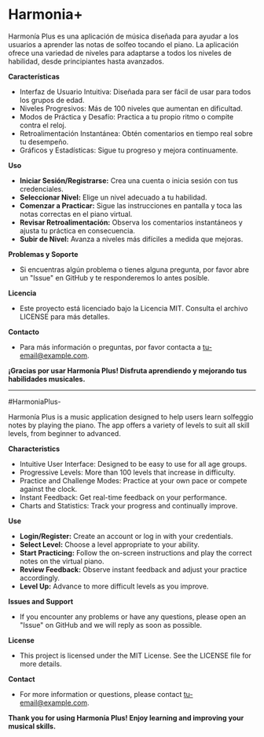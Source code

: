 # Harmonia+

Harmonía Plus es una aplicación de música diseñada para ayudar a los usuarios a aprender las notas de solfeo tocando el piano. La aplicación ofrece una variedad de niveles para adaptarse a todos los niveles de habilidad, desde principiantes hasta avanzados.

**Características**
- Interfaz de Usuario Intuitiva: Diseñada para ser fácil de usar para todos los grupos de edad.
- Niveles Progresivos: Más de 100 niveles que aumentan en dificultad.
- Modos de Práctica y Desafío: Practica a tu propio ritmo o compite contra el reloj.
- Retroalimentación Instantánea: Obtén comentarios en tiempo real sobre tu desempeño.
- Gráficos y Estadísticas: Sigue tu progreso y mejora continuamente.

**Uso**
- **Iniciar Sesión/Registrarse:** Crea una cuenta o inicia sesión con tus credenciales.
- **Seleccionar Nivel:** Elige un nivel adecuado a tu habilidad.
- **Comenzar a Practicar:** Sigue las instrucciones en pantalla y toca las notas correctas en el piano virtual.
- **Revisar Retroalimentación:** Observa los comentarios instantáneos y ajusta tu práctica en consecuencia.
- **Subir de Nivel:** Avanza a niveles más difíciles a medida que mejoras.

**Problemas y Soporte**
- Si encuentras algún problema o tienes alguna pregunta, por favor abre un "Issue" en GitHub y te responderemos lo antes posible.

**Licencia**
- Este proyecto está licenciado bajo la Licencia MIT. Consulta el archivo LICENSE para más detalles.

**Contacto**
- Para más información o preguntas, por favor contacta a tu-email@example.com.


**¡Gracias por usar Harmonía Plus! Disfruta aprendiendo y mejorando tus habilidades musicales.**


**********************************************************************************************************************************************************

#HarmoniaPlus-

Harmonía Plus is a music application designed to help users learn solfeggio notes by playing the piano. The app offers a variety of levels to suit all skill levels, from beginner to advanced.

**Characteristics**
- Intuitive User Interface: Designed to be easy to use for all age groups.
- Progressive Levels: More than 100 levels that increase in difficulty.
- Practice and Challenge Modes: Practice at your own pace or compete against the clock.
- Instant Feedback: Get real-time feedback on your performance.
- Charts and Statistics: Track your progress and continually improve.

**Use**
- **Login/Register:** Create an account or log in with your credentials.
- **Select Level:** Choose a level appropriate to your ability.
- **Start Practicing:** Follow the on-screen instructions and play the correct notes on the virtual piano.
- **Review Feedback:** Observe instant feedback and adjust your practice accordingly.
- **Level Up:** Advance to more difficult levels as you improve.

**Issues and Support**
- If you encounter any problems or have any questions, please open an "Issue" on GitHub and we will reply as soon as possible.

**License**
- This project is licensed under the MIT License. See the LICENSE file for more details.

**Contact**
- For more information or questions, please contact tu-email@example.com.


**Thank you for using Harmonía Plus! Enjoy learning and improving your musical skills.**
